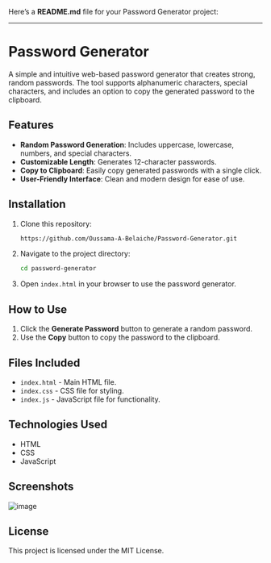 Here’s a **README.md** file for your Password Generator project:  

---

# Password Generator  

A simple and intuitive web-based password generator that creates strong, random passwords. The tool supports alphanumeric characters, special characters, and includes an option to copy the generated password to the clipboard.  

## Features  
- **Random Password Generation**: Includes uppercase, lowercase, numbers, and special characters.  
- **Customizable Length**: Generates 12-character passwords.  
- **Copy to Clipboard**: Easily copy generated passwords with a single click.  
- **User-Friendly Interface**: Clean and modern design for ease of use.  

## Installation  
1. Clone this repository:  
   ```bash
   https://github.com/Oussama-A-Belaiche/Password-Generator.git
   ```  

2. Navigate to the project directory:  
   ```bash  
   cd password-generator  
   ```  

3. Open `index.html` in your browser to use the password generator.  

## How to Use  
1. Click the **Generate Password** button to generate a random password.  
2. Use the **Copy** button to copy the password to the clipboard.  

## Files Included  
- `index.html` - Main HTML file.  
- `index.css` - CSS file for styling.  
- `index.js` - JavaScript file for functionality.  

## Technologies Used  
- HTML  
- CSS  
- JavaScript  

## Screenshots  
![image](https://github.com/user-attachments/assets/083a6cbd-4f09-47fb-ab56-43cd22afd3aa)


## License  
This project is licensed under the MIT License.  
